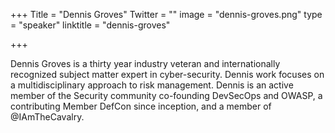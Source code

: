 +++
Title = "Dennis Groves"
Twitter = ""
image = "dennis-groves.png"
type = "speaker"
linktitle = "dennis-groves"

+++

Dennis Groves is a thirty year industry veteran and internationally recognized subject matter expert in cyber-security. Dennis work focuses on a multidisciplinary approach to risk management.  Dennis is an active member of the Security community co-founding DevSecOps and OWASP, a contributing Member DefCon since inception, and a member of @IAmTheCavalry.
